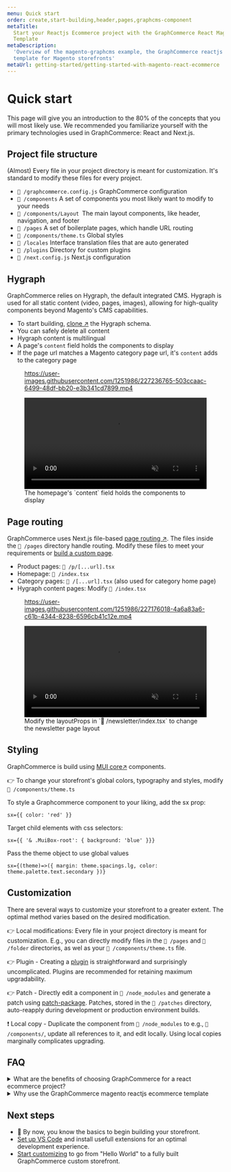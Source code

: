```yaml
---
menu: Quick start
order: create,start-building,header,pages,graphcms-component
metaTitle:
  Start your Reactjs Ecommerce project with the GraphCommerce React Magento 2
  Template
metaDescription:
  'Overview of the magento-graphcms example, the GraphCommerce reactjs ecommerce
  template for Magento storefronts'
metaUrl: getting-started/getting-started-with-magento-react-ecommerce
---
```


# Quick start

This page will give you an introduction to the 80% of the concepts that you will
most likely use. We recommended you familiarize yourself with the primary
technologies used in GraphCommerce: React and Next.js.

## Project file structure

(Almost) Every file in your project directory is meant for customization. It's
standard to modify these files for every project.

- `📄 /graphcommerce.config.js` GraphCommerce configuration
- `📁 /components` A set of components you most likely want to modify to your
  needs
- `📁 /components/Layout `The main layout components, like header, navigation,
  and footer
- `📁 /pages` A set of boilerplate pages, which handle URL routing
- `📄 /components/theme.ts` Global styles
- `📁 /locales` Interface translation files that are auto generated
- `📁 /plugins` Directory for custom plugins
- `📄 /next.config.js` Next.js configuration

## Hygraph

GraphCommerce relies on Hygraph, the default integrated CMS. Hygraph is used for
all static content (video, pages, images), allowing for high-quality components
beyond Magento's CMS capabilities.

- To start building,
  [clone ↗](https://app.hygraph.com/clone/caddaa93cfa9436a9e76ae9c0f34d257?name=GraphCommerce%20Demo)
  the Hygraph schema.
- You can safely delete all content
- Hygraph content is multilingual
- A page's `content` field holds the components to display
- If the page url matches a Magento category page url, it's `content` adds to
  the category page

<figure>

https://user-images.githubusercontent.com/1251986/227236765-503ccaac-6499-48df-bb20-e3b341cd7899.mp4

<video width="100%" controls autoPlay loop muted playsInline>
<source src="https://user-images.githubusercontent.com/1251986/227236765-503ccaac-6499-48df-bb20-e3b341cd7899.mp4" type="video/mp4"/>
</video>

  <figcaption>The homepage's `content` field holds the components to display</figcaption>
</figure>

## Page routing

GraphCommerce uses Next.js file-based
[page routing ↗](https://nextjs.org/docs/routing/introduction). The files inside
the `📁 /pages` directory handle routing. Modify these files to meet your
requirements or [build a custom page](./pages.md).

- Product pages: `📄 /p/[...url].tsx`
- Homepage: `📄 /index.tsx`
- Category pages: `📄 /[...url].tsx` (also used for category home page)
- Hygraph content pages: Modify `📄 /index.tsx`

<figure>

https://user-images.githubusercontent.com/1251986/227176018-4a6a83a6-c61b-4344-8238-6596cb41c12e.mp4

<video width="100%" controls autoPlay loop muted playsInline>
<source src="https://user-images.githubusercontent.com/1251986/227176018-4a6a83a6-c61b-4344-8238-6596cb41c12e.mp4" type="video/mp4"/>
</video>

  <figcaption>Modify the layoutProps in `📄 /newsletter/index.tsx` to change the newsletter page layout</figcaption>
</figure>

## Styling

GraphCommerce is build using [MUI core↗](https://mui.com/core/) components.

👉 To change your storefront's global colors, typography and styles, modify
`📄 /components/theme.ts`

To style a Graphcommerce component to your liking, add the sx prop:

```tsx
sx={{ color: 'red' }}
```

Target child elements with css selectors:

```tsx
sx={{ '& .MuiBox-root': { background: 'blue' }}}
```

Pass the theme object to use global values

```tsx
sx={(theme)=>({ margin: theme.spacings.lg, color: theme.palette.text.secondary })}
```

## Customization

There are several ways to customize your storefront to a greater extent. The
optimal method varies based on the desired modification.

👉 Local modifications: Every file in your project directory is meant for
customization. E.g., you can directly modify files in the `📁 /pages` and
`📁 /folder` directories, as wel as your `📄 /components/theme.ts` file.

👉 Plugin - Creating a [plugin](../framework/plugins-react.md) is
straightforward and surprisingly uncomplicated. Plugins are recommended for
retaining maximum upgradability.

👉 Patch - Directly edit a component in `📁 /node_modules` and generate a patch
using [patch-package](../framework/patch-package.md). Patches, stored in the
`📁 /patches` directory, auto-reapply during development or production
environment builds.

❗️ Local copy - Duplicate the component from `📁 /node_modules` to e.g.,
`📁 /components/`, update all references to it, and edit locally. Using local
copies marginally complicates upgrading.

## FAQ

<div>
<details>
<summary>What are the benefits of choosing GraphCommerce for a react ecommerce project?</summary>

### What are the benefits of choosing GraphCommerce for a reactjs ecommerce project?

React is a very suitable framework for magento reactjs ecommerce projects.
Magento 2 is a well established, widely used open source e-commerce solution.
GraphCommerce brings the best of both, and includes the structure, components,
and tooling you need to get started with react ecommerce. Using GraphCommerce
minimizes the development effort required to launch a full featured reactjs
e-commerce storefront with features like cart, search, layered navigation and
category, product, account, checkout pages.

</details>

<details>
<summary> Why use the GraphCommerce magento reactjs ecommerce template</summary>

### Why use the GraphCommerce magento-graphcms reactjs ecommerce template

The GraphCommerce magento-graphcms template contains all needed components like
cart, search, and layered navigation for a full-featured e-commerce storefront.
It's easy to customize and includes the structure, components, and tooling you
need to get started. With the extensive documentation, it is more efficient to
understand and customize the template for your next react Magento 2 project,
than to start from scratch.

</details>
</div>

## Next steps

- 🎉 By now, you know the basics to begin building your storefront.
- [Set up VS Code](../getting-started/vscode.md) and install usefull extensions
  for an optimal development experience.
- [Start customizing](../getting-started/start-building.md) to go from "Hello
  World" to a fully built GraphCommerce custom storefront.
